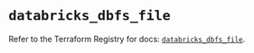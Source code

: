 # `databricks_dbfs_file`

Refer to the Terraform Registry for docs: [`databricks_dbfs_file`](https://registry.terraform.io/providers/databricks/databricks/1.33.0/docs/resources/dbfs_file).
